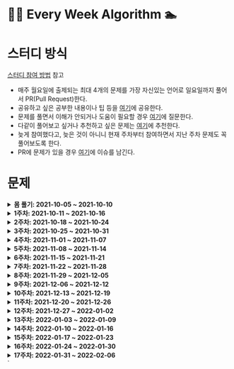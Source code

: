 # 🏊‍♀️ Every Week Algorithm 🏊‍

# 스터디 방식

[스터디 참여 방법](https://github.com/Let-s-Happy-Study/algorithm-study/wiki/%F0%9F%91%A8%E2%80%8D%F0%9F%91%A6%E2%80%8D%F0%9F%91%A6-%EC%8A%A4%ED%84%B0%EB%94%94-%EC%B0%B8%EC%97%AC-%EB%B0%A9%EB%B2%95-%EB%B0%8F-%EA%B7%9C%EC%B9%99)
참고

- 매주 월요일에 출제되는 최대 4개의 문제를 가장 자신있는 언어로 일요일까지 풀어서 PR(Pull Request)한다.
- 공유하고 싶은 공부한 내용이나 팁
  등을 [여기](https://github.com/Let-s-Happy-Study/algorithm-study/discussions/categories/%EA%B0%9C%EB%85%90-%EC%A0%95%EB%A6%AC-%ED%8C%81)에
  공유한다.
- 문제를 풀면서 이해가 안되거나 도움이 필요할
  경우 [여기](https://github.com/Let-s-Happy-Study/algorithm-study/discussions/categories/q-a)에
  질문한다.
- 다같이 풀어보고 싶거나 추천하고 싶은
  문제는 [여기](https://github.com/Let-s-Happy-Study/algorithm-study/discussions/categories/q-a)에 추천한다.
- 늦게 참여했다고, 늦은 것이 아니니 현재 주차부터 참여하면서 지난 주차 문제도 꼭 풀어보도록 한다.
- PR에 문제가 있을 경우 [여기](https://github.com/Meet-By-Code/algorithm-study/issues)에 이슈를 남긴다.

# 문제

<details markdown="1">
<summary><strong>몸 풀기: 2021-10-05 ~ 2021-10-10</strong></summary>

<br/>

|                               문제번호                                |            문제이름             | 문제유형 |                난이도                 |
| :-------------------------------------------------------------------: | :-----------------------------: | :------: | :-----------------------------------: |
|              [1](https://leetcode.com/problems/two-sum/)              |             Two Sum             |  Array   | <span style="color:green">Easy</span> |
| [121](https://leetcode.com/problems/best-time-to-buy-and-sell-stock/) | Best Time to Buy and Sell Stock |  Array   | <span style="color:green">Easy</span> |

</details>

<details markdown="1">
<summary><strong>1주차: 2021-10-11 ~ 2021-10-16</strong></summary>

<br/>

|                         문제번호                          |      문제이름       |      문제유형       |                       난이도                       |
| :-------------------------------------------------------: | :-----------------: | :-----------------: | :------------------------------------------------: |
| [217](https://leetcode.com/problems/contains-duplicate/)  | Contains Duplicate  |        Array        |       <span style="color:green">Easy</span>        |
| [371](https://leetcode.com/problems/sum-of-two-integers/) | Sum of Two Integers |       Binary        | <span style="color:rgb(239, 108, 0)">Medium</span> |
|   [70](https://leetcode.com/problems/climbing-stairs/)    |   Climbing Stairs   | Dynamic Programming |       <span style="color:green;">Easy</span>       |

</details>

<details markdown="1">
<summary><strong>2주차: 2021-10-18 ~ 2021-10-24</strong></summary>

<br/>

|                              문제번호                              |           문제이름           |      문제유형       |                       난이도                       |
| :----------------------------------------------------------------: | :--------------------------: | :-----------------: | :------------------------------------------------: |
|         [322](https://leetcode.com/problems/coin-change/)          |         Coin Change          | Dynamic Programming | <span style="color:rgb(239, 108, 0)">Medium</span> |
|         [133](https://leetcode.com/problems/clone-graph/)          |         Clone Graph          |        Graph        | <span style="color:rgb(239, 108, 0)">Medium</span> |
|     [206](https://leetcode.com/problems/reverse-linked-list/)      |     Reverse Linked List      |     Linked List     |       <span style="color:green;">Easy</span>       |
| [104](https://leetcode.com/problems/maximum-depth-of-binary-tree/) | Maximum Depth of Binary Tree |        Tree         |       <span style="color:green;">Easy</span>       |

</details>

<details markdown="1">
<summary><strong>3주차: 2021-10-25 ~ 2021-10-31</strong></summary>

<br/>

|                                      문제번호                                      |                    문제이름                    |      문제유형       | 난이도 |
| :--------------------------------------------------------------------------------: | :--------------------------------------------: | :-----------------: | :----: |
|         [238](https://leetcode.com/problems/product-of-array-except-self/)         |          Product of Array Except Self          |        Array        | Medium |
|               [191](https://leetcode.com/problems/number-of-1-bits/)               |                Number of 1 Bits                |       Binary        |  Easy  |
|        [300](https://leetcode.com/problems/longest-increasing-subsequence/)        |         Longest Increasing Subsequence         | Dynamic Programming | Medium |
| [3](https://leetcode.com/problems/longest-substring-without-repeating-characters/) | Longest Substring Without Repeating Characters |       String        | Medium |

</details>

<details markdown="1">
<summary><strong>4주차: 2021-11-01 ~ 2021-11-07</strong></summary>

<br/>

|                        문제번호                         |     문제이름      |  문제유형   | 난이도 |
| :-----------------------------------------------------: | :---------------: | :---------: | :----: |
|  [56](https://leetcode.com/problems/merge-intervals/)   |  Merge Intervals  |  Interval   | Medium |
| [141](https://leetcode.com/problems/linked-list-cycle/) | Linked List Cycle | Linked List |  Easy  |
|     [100](https://leetcode.com/problems/same-tree/)     |     Same Tree     |    Tree     |  Easy  |
|  [53](https://leetcode.com/problems/maximum-subarray/)  | Maximum Subarray  |    Array    |  Easy  |

</details>

<details markdown="1">
<summary><strong>5주차: 2021-11-08 ~ 2021-11-14</strong></summary>

<br/>

|                                   문제번호                                    |                문제이름                 |      문제유형       | 난이도 |
| :---------------------------------------------------------------------------: | :-------------------------------------: | :-----------------: | :----: |
|       [1143](https://leetcode.com/problems/longest-common-subsequence/)       |       Longest Common Subsequence        | Dynamic Programming | Medium |
|             [207](https://leetcode.com/problems/course-schedule/)             |             Course Schedule             |        Graph        | Medium |
| [424](https://leetcode.com/problems/longest-repeating-character-replacement/) | Longest Repeating Character Replacement |       String        | Medium |
|              [242](https://leetcode.com/problems/valid-anagram/)              |              Valid Anagram              |       String        |  Easy  |

</details>

<details markdown="1">
<summary><strong>6주차: 2021-11-15 ~ 2021-11-21</strong></summary>

<br/>

|                              문제번호                              |           문제이름           | 문제유형 | 난이도 |
| :----------------------------------------------------------------: | :--------------------------: | :------: | :----: |
|      [226](https://leetcode.com/problems/invert-binary-tree/)      |      invert-binary-tree      |   Tree   |  Easy  |
| [124](https://leetcode.com/problems/binary-tree-maximum-path-sum/) | binary-tree-maximum-path-sum |   Tree   |  Hard  |
|   [152](https://leetcode.com/problems/maximum-product-subarray/)   |   Maximum Product Subarray   |  Array   | Medium |
|        [338](https://leetcode.com/problems/counting-bits/)         |        Counting Bits         |  Binary  |  Easy  |

</details>

<details markdown="1">
<summary><strong>7주차: 2021-11-22 ~ 2021-11-28</strong></summary>

<br/>

|                             문제번호                              |          문제이름           |      문제유형       | 난이도 |
| :---------------------------------------------------------------: | :-------------------------: | :-----------------: | :----: |
|         [139](https://leetcode.com/problems/word-break/)          |         Word Break          | Dynamic Programming | Medium |
|     [377](https://leetcode.com/problems/combination-sum-iv/)      |     Combination Sum IV      | Dynamic Programming | Medium |
| [417](https://leetcode.com/problems/pacific-atlantic-water-flow/) | Pacific Atlantic Water Flow |        Graph        | Medium |
|      [200](https://leetcode.com/problems/number-of-islands/)      |      Number of Islands      |        Graph        | Medium |

</details>
<details markdown="1">
<summary><strong>8주차: 2021-11-29 ~ 2021-12-05</strong></summary>

<br/>

|                            문제번호                             |         문제이름          |  문제유형   | 난이도 |
| :-------------------------------------------------------------: | :-----------------------: | :---------: | :----: |
| [435](https://leetcode.com/problems/non-overlapping-intervals/) | Non-overlapping Intervals |  Interval   | Medium |
|   [21](https://leetcode.com/problems/merge-two-sorted-lists/)   |  Merge Two Sorted Lists   | Linked List | Medium |
|    [23](https://leetcode.com/problems/merge-k-sorted-lists/)    |   Merge k Sorted Lists    | Linked List |  Hard  |
|       [46](https://leetcode.com/problems/group-anagrams/)       |      Group Anagrams       |   String    | Medium |

</details>

<details markdown="1">
<summary><strong>9주차: 2021-12-06 ~ 2021-12-12</strong></summary>

<br/>

| 문제번호                                                                | 문제이름                          | 문제유형 | 난이도 |
| ----------------------------------------------------------------------- | --------------------------------- | -------- | ------ |
| [20](https://leetcode.com/problems/valid-parentheses/)                  | Valid Parentheses                 | String   | Easy   |
| [125](https://leetcode.com/problems/valid-palindrome/)                  | Valid Palindrome                  | String   | Easy   |
| [102](https://leetcode.com/problems/binary-tree-level-order-traversal/) | Binary Tree Level Order Traversal | Tree     | Medium |
| [572](https://leetcode.com/problems/subtree-of-another-tree/)           | Subtree of Another Tree           | Tree     | Easy   |

</details>

<details markdown="1">
<summary><strong>10주차: 2021-12-13 ~ 2021-12-19</strong></summary>

<br/>

| 문제번호                                                                   | 문제이름                             | 문제유형 | 난이도 |
| -------------------------------------------------------------------------- | ------------------------------------ | -------- | ------ |
| [153](https://leetcode.com/problems/find-minimum-in-rotated-sorted-array/) | Find Minimum in Rotated Sorted Array | Array    | Medium |
| [33](https://leetcode.com/problems/search-in-rotated-sorted-array/)        | Search in Rotated Sorted Array       | Array    | Medium |
| [268](https://leetcode.com/problems/missing-number/)                       | Missing Number                       | Binary   | Easy   |

</details>

<details markdown="1">
<summary><strong>11주차: 2021-12-20 ~ 2021-12-26</strong></summary>

<br/>

| 문제번호                                                              | 문제이름                         | 문제유형            | 난이도 |
| --------------------------------------------------------------------- | -------------------------------- | ------------------- | ------ |
| [198](https://leetcode.com/problems/house-robber/)                    | House Robber                     | Dynamic Programming | Medium |
| [128](https://leetcode.com/problems/longest-consecutive-sequence/)    | Longest Consecutive Sequence     | Graph               | Medium |
| [19](https://leetcode.com/problems/remove-nth-node-from-end-of-list/) | Remove Nth Node From End of List | Linked List         | Medium |
| [73](https://leetcode.com/problems/set-matrix-zeroes/)                | Set Matrix Zeroes                | Matrix              | Medium |

</details>

<details markdown="1">
<summary><strong>12주차: 2021-12-27 ~ 2022-01-02</strong></summary>

<br/>

| 문제번호                                                                                        | 문제이름                                                  | 문제유형 | 난이도 |
| ----------------------------------------------------------------------------------------------- | --------------------------------------------------------- | -------- | ------ |
| [5](https://leetcode.com/problems/longest-palindromic-substring/)                               | Longest Palindromic Substring                             | String   | Medium |
| [105](https://leetcode.com/problems/construct-binary-tree-from-preorder-and-inorder-traversal/) | Construct Binary Tree from Preorder and Inorder Traversal | Tree     | Medium |
| [15](https://leetcode.com/problems/3sum/)                                                       | 3Sum                                                      | Array    | Medium |
| [190](https://leetcode.com/problems/reverse-bits/)                                              | Reverse Bits                                              | Binary   | Easy   |

</details>

<details markdown="1">
<summary><strong>13주차: 2022-01-03 ~ 2022-01-09</strong></summary>

<br/>

| 문제번호                                              | 문제이름        | 문제유형            | 난이도 |
| ----------------------------------------------------- | --------------- | ------------------- | ------ |
| [213](https://leetcode.com/problems/house-robber-ii/) | House Robber II | Dynamic Programming | Medium |
| [91](https://leetcode.com/problems/decode-ways/)      | Decode Ways     | Dynamic Programming | Medium |
| [143](https://leetcode.com/problems/reorder-list/)    | Reorder List    | Linked List         | Medium |
| [54](https://leetcode.com/problems/spiral-matrix/)    | Spiral Matrix   | Matrix              | Medium |

</details>

<details markdown="1">
<summary><strong>14주차: 2022-01-10 ~ 2022-01-16</strong></summary>

<br/>

| 문제번호                                                            | 문제이름                      | 문제유형 | 난이도 |
| ------------------------------------------------------------------- | ----------------------------- | -------- | ------ |
| [647](https://leetcode.com/problems/palindromic-substrings/)        | Palindromic Substrings        | String   | Medium |
| [98](https://leetcode.com/problems/validate-binary-search-tree/)    | Validate Binary Search Tree   | Tree     | Medium |
| [230](https://leetcode.com/problems/kth-smallest-element-in-a-bst/) | Kth Smallest Element in a BST | Tree     | Medium |
| [11](https://leetcode.com/problems/container-with-most-water/)      | Container With Most Water     | Array    | Medium |

</details>

<details markdown="1">
<summary><strong>15주차: 2022-01-17 ~ 2022-01-23</strong></summary>

<br/>

| 문제번호                                                                             | 문제이름                                       | 문제유형            | 난이도 |
| ------------------------------------------------------------------------------------ | ---------------------------------------------- | ------------------- | ------ |
| [62](https://leetcode.com/problems/unique-paths/)                                    | Unique Paths                                   | Dynamic Programming | Medium |
| [48](https://leetcode.com/problems/rotate-image/)                                    | Rotate Image                                   | Matrix              | Medium |
| [235](https://leetcode.com/problems/lowest-common-ancestor-of-a-binary-search-tree/) | Lowest Common Ancestor of a Binary Search Tree | Tree                | Easy   |

</details>

<details markdown="1">
<summary><strong>16주차: 2022-01-24 ~ 2022-01-30</strong></summary>

<br/>

| 문제번호                                                  | 문제이름             | 문제유형            | 난이도 |
| --------------------------------------------------------- | -------------------- | ------------------- | ------ |
| [212](https://leetcode.com/problems/word-search-ii/)      | Word Search II       | Tree                | Hard   |
| [23](https://leetcode.com/problems/merge-k-sorted-lists/) | Merge k Sorted Lists | Heap                | Hard   |
| [55](https://leetcode.com/problems/jump-game/)            | Jump Game            | Dynamic Programming | Medium |
| [79](https://leetcode.com/problems/word-search/)          | Word Search          | Matrix              | Medium |

</details>

<details markdown="1">
<summary><strong>17주차: 2022-01-31 ~ 2022-02-06</strong></summary>

<br/>

| 문제번호                                                                         | 문제이름                                   | 문제유형 | 난이도 |
| -------------------------------------------------------------------------------- | ------------------------------------------ | -------- | ------ |
| [208](https://leetcode.com/problems/implement-trie-prefix-tree/)                 | Implement Trie (Prefix Tree)               | Tree     | Medium |
| [211](https://leetcode.com/problems/design-add-and-search-words-data-structure/) | Design Add and Search Words Data Structure | Tree     | Medium |
| [347](https://leetcode.com/problems/top-k-frequent-elements/)                    | Top K Frequent Elements                    | Heap     | Hard   |
| [295](https://leetcode.com/problems/find-median-from-data-stream/)               | Find Median from Data Stream               | Heap     | Hard   |

</details>
`
